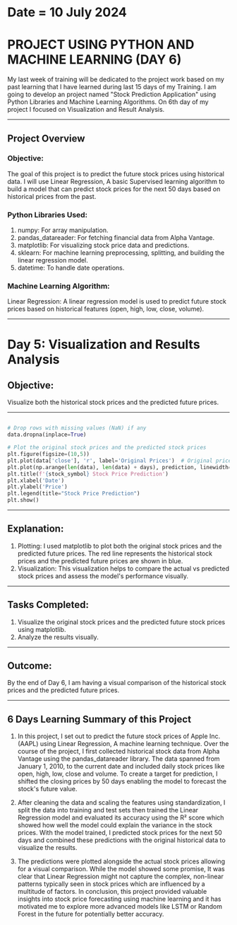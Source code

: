 # Date = 10 July 2024
# PROJECT USING PYTHON AND MACHINE LEARNING (DAY 6)
My last week of training will be dedicated to the project work based on my past learning that I have learned during last 15 days of my Training. I am going to develop an project named "Stock Prediction Application" using Python Libraries and Machine Learning Algorithms.
On 6th day of my project I focused on Visualization and Result Analysis.

---

## Project Overview

### Objective:
The goal of this project is to predict the future stock prices using historical data. I will use Linear Regression, A basic Supervised learning algorithm to build a model that can predict stock prices for the next 50 days based on historical prices from the past.

### Python Libraries Used:

1. numpy: For array manipulation.
2. pandas_datareader: For fetching financial data from Alpha Vantage.
3. matplotlib: For visualizing stock price data and predictions.
4. sklearn: For machine learning preprocessing, splitting, and building the linear regression model.
5. datetime: To handle date operations.


### Machine Learning Algorithm:
Linear Regression: A linear regression model is used to predict future stock prices based on historical features (open, high, low, close, volume).

---

# Day 5: Visualization and Results Analysis

## Objective: 
Visualize both the historical stock prices and the predicted future prices.

---

```python

# Drop rows with missing values (NaN) if any
data.dropna(inplace=True)

# Plot the original stock prices and the predicted stock prices
plt.figure(figsize=(10,5))
plt.plot(data['close'], 'r', label='Original Prices')  # Original prices in red
plt.plot(np.arange(len(data), len(data) + days), prediction, linewidth=0.5, label='Predicted Prices')  # Predicted prices
plt.title(f'{stock_symbol} Stock Price Prediction')
plt.xlabel('Date')
plt.ylabel('Price')
plt.legend(title="Stock Price Prediction")
plt.show()

```

---

## Explanation:
1. Plotting: I used matplotlib to plot both the original stock prices and the predicted future prices. The red line represents the historical stock prices and the predicted future prices are shown in blue.
2. Visualization: This visualization helps to compare the actual vs predicted stock prices and assess the model's performance visually.

---

## Tasks Completed:
1. Visualize the original stock prices and the predicted future stock prices using matplotlib.
2. Analyze the results visually.

---

## Outcome:
By the end of Day 6, I am having a visual comparison of the historical stock prices and the predicted future prices.

---

## 6 Days Learning Summary of this Project
1. In this project, I set out to predict the future stock prices of Apple Inc. (AAPL) using Linear Regression, A machine learning technique. Over the course of the project, I first collected historical stock data from Alpha Vantage using the pandas_datareader library. The data spanned from January 1, 2010, to the current date and included daily stock prices like open, high, low, close and volume. To create a target for prediction, I shifted the closing prices by 50 days enabling the model to forecast the stock's future value.

2. After cleaning the data and scaling the features using standardization, I split the data into training and test sets then trained the Linear Regression model and evaluated its accuracy using the R² score which showed how well the model could explain the variance in the stock prices. With the model trained, I predicted stock prices for the next 50 days and combined these predictions with the original historical data to visualize the results.

3. The predictions were plotted alongside the actual stock prices allowing for a visual comparison. While the model showed some promise, It was clear that Linear Regression might not capture the complex, non-linear patterns typically seen in stock prices which are influenced by a multitude of factors. In conclusion, this project provided valuable insights into stock price forecasting using machine learning and it has motivated me to explore more advanced models like LSTM or Random Forest in the future for potentially better accuracy.



